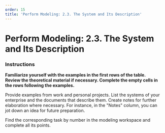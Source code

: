 ```yaml
---
order: 15
title: 'Perform Modeling: 2.3. The System and Its Description'
---
```


# Perform Modeling: 2.3. The System and Its Description

### Instructions

**Familiarize yourself with the examples in the first rows of the table. Review the theoretical material if necessary. Complete the empty cells in the rows following the examples.**

Provide examples from work and personal projects. List the systems of your enterprise and the documents that describe them. Create notes for further elaboration where necessary. For instance, in the "Notes" column, you can jot down an idea for future preparation.

Find the corresponding task by number in the modeling workspace and complete all its points.